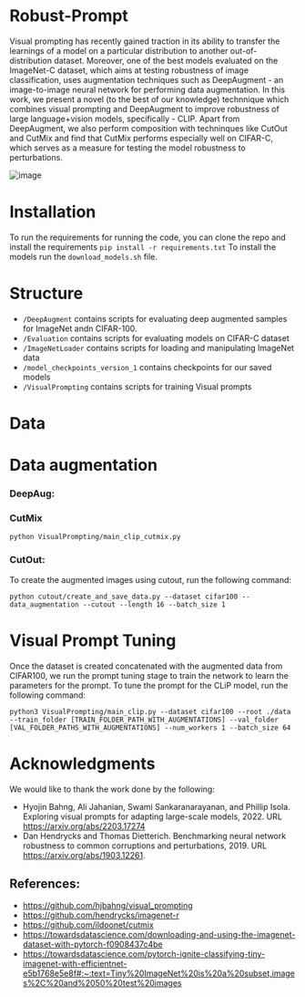 # Robust-Prompt

Visual prompting has recently gained traction in its ability to transfer the learnings of a model on a particular distribution to another out-of-distribution dataset. Moreover, one of the best models evaluated on the ImageNet-C dataset, which aims at testing robustness of image classification, uses augmentation techniques such as  DeepAugment - an image-to-image neural network for performing data augmentation. In this work, we present a novel (to the best of our knowledge) technnique which combines visual prompting and DeepAugment to improve robustness of large language+vision models, specifically - CLIP. Apart from DeepAugment, we also perform composition with techninques like CutOut and CutMix and find that CutMix performs especially well on CIFAR-C, which serves as a measure for testing the model robustness to perturbations.

![image](https://user-images.githubusercontent.com/29446732/208546252-d959a5d1-69b3-456d-93f9-133ea89f2384.png)

# Installation

To run the requirements for running the code, you can clone the repo and install the requirements
`pip install -r requirements.txt`
To install the models run the `download_models.sh` file.

# Structure

* `/DeepAugment` contains scripts for evaluating deep augmented samples for ImageNet andn CIFAR-100.
* `/Evaluation` contains scripts for evaluating models on CIFAR-C dataset 
* `/ImageNetLoader` contains scripts for loading and manipulating ImageNet data
* `/model_checkpoints_version_1` contains checkpoints for our saved models
* `/VisualPrompting` contains scripts for training Visual prompts

# Data

# Data augmentation
### DeepAug:
### CutMix

```
python VisualPrompting/main_clip_cutmix.py 
```

### CutOut:
  To create the augmented images using cutout, run the following command:
  ```
  python cutout/create_and_save_data.py --dataset cifar100 --data_augmentation --cutout --length 16 --batch_size 1
  ```


# Visual Prompt Tuning

Once the dataset is created concatenated with the augmented data from CIFAR100, we run the prompt tuning stage to train the network to learn the parameters for the prompt. To tune the prompt for the CLiP model, run the following command:
```
python3 VisualPrompting/main_clip.py --dataset cifar100 --root ./data --train_folder [TRAIN_FOLDER_PATH_WITH_AUGMENTATIONS] --val_folder [VAL_FOLDER_PATHS_WITH_AUGMENTATIONS] --num_workers 1 --batch_size 64
```


# Acknowledgments

We would like to thank the work done by the following:

* Hyojin Bahng, Ali Jahanian, Swami Sankaranarayanan, and Phillip Isola. Exploring visual prompts
for adapting large-scale models, 2022. URL https://arxiv.org/abs/2203.17274
* Dan Hendrycks and Thomas Dietterich. Benchmarking neural network robustness to common
corruptions and perturbations, 2019. URL https://arxiv.org/abs/1903.12261.

## References:
* https://github.com/hjbahng/visual_prompting
* https://github.com/hendrycks/imagenet-r
* https://github.com/ildoonet/cutmix
* https://towardsdatascience.com/downloading-and-using-the-imagenet-dataset-with-pytorch-f0908437c4be
* https://towardsdatascience.com/pytorch-ignite-classifying-tiny-imagenet-with-efficientnet-e5b1768e5e8f#:~:text=Tiny%20ImageNet%20is%20a%20subset,images%2C%20and%2050%20test%20images


